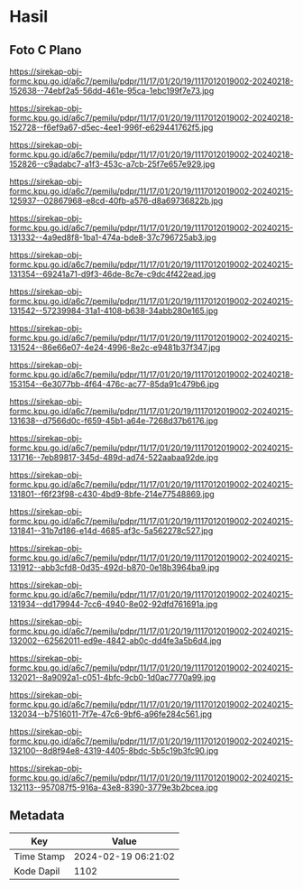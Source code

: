 # Hasil

## Foto C Plano

https://sirekap-obj-formc.kpu.go.id/a6c7/pemilu/pdpr/11/17/01/20/19/1117012019002-20240218-152638--74ebf2a5-56dd-461e-95ca-1ebc199f7e73.jpg

https://sirekap-obj-formc.kpu.go.id/a6c7/pemilu/pdpr/11/17/01/20/19/1117012019002-20240218-152728--f6ef9a67-d5ec-4ee1-996f-e629441762f5.jpg

https://sirekap-obj-formc.kpu.go.id/a6c7/pemilu/pdpr/11/17/01/20/19/1117012019002-20240218-152826--c9adabc7-a1f3-453c-a7cb-25f7e657e929.jpg

https://sirekap-obj-formc.kpu.go.id/a6c7/pemilu/pdpr/11/17/01/20/19/1117012019002-20240215-125937--02867968-e8cd-40fb-a576-d8a69736822b.jpg

https://sirekap-obj-formc.kpu.go.id/a6c7/pemilu/pdpr/11/17/01/20/19/1117012019002-20240215-131332--4a9ed8f8-1ba1-474a-bde8-37c796725ab3.jpg

https://sirekap-obj-formc.kpu.go.id/a6c7/pemilu/pdpr/11/17/01/20/19/1117012019002-20240215-131354--69241a71-d9f3-46de-8c7e-c9dc4f422ead.jpg

https://sirekap-obj-formc.kpu.go.id/a6c7/pemilu/pdpr/11/17/01/20/19/1117012019002-20240215-131542--57239984-31a1-4108-b638-34abb280e165.jpg

https://sirekap-obj-formc.kpu.go.id/a6c7/pemilu/pdpr/11/17/01/20/19/1117012019002-20240215-131524--86e66e07-4e24-4996-8e2c-e9481b37f347.jpg

https://sirekap-obj-formc.kpu.go.id/a6c7/pemilu/pdpr/11/17/01/20/19/1117012019002-20240218-153154--6e3077bb-4f64-476c-ac77-85da91c479b6.jpg

https://sirekap-obj-formc.kpu.go.id/a6c7/pemilu/pdpr/11/17/01/20/19/1117012019002-20240215-131638--d7566d0c-f659-45b1-a64e-7268d37b6176.jpg

https://sirekap-obj-formc.kpu.go.id/a6c7/pemilu/pdpr/11/17/01/20/19/1117012019002-20240215-131716--7eb89817-345d-489d-ad74-522aabaa92de.jpg

https://sirekap-obj-formc.kpu.go.id/a6c7/pemilu/pdpr/11/17/01/20/19/1117012019002-20240215-131801--f6f23f98-c430-4bd9-8bfe-214e77548869.jpg

https://sirekap-obj-formc.kpu.go.id/a6c7/pemilu/pdpr/11/17/01/20/19/1117012019002-20240215-131841--31b7d186-e14d-4685-af3c-5a562278c527.jpg

https://sirekap-obj-formc.kpu.go.id/a6c7/pemilu/pdpr/11/17/01/20/19/1117012019002-20240215-131912--abb3cfd8-0d35-492d-b870-0e18b3964ba9.jpg

https://sirekap-obj-formc.kpu.go.id/a6c7/pemilu/pdpr/11/17/01/20/19/1117012019002-20240215-131934--dd179944-7cc6-4940-8e02-92dfd761691a.jpg

https://sirekap-obj-formc.kpu.go.id/a6c7/pemilu/pdpr/11/17/01/20/19/1117012019002-20240215-132002--62562011-ed9e-4842-ab0c-dd4fe3a5b6d4.jpg

https://sirekap-obj-formc.kpu.go.id/a6c7/pemilu/pdpr/11/17/01/20/19/1117012019002-20240215-132021--8a9092a1-c051-4bfc-9cb0-1d0ac7770a99.jpg

https://sirekap-obj-formc.kpu.go.id/a6c7/pemilu/pdpr/11/17/01/20/19/1117012019002-20240215-132034--b7516011-7f7e-47c6-9bf6-a96fe284c561.jpg

https://sirekap-obj-formc.kpu.go.id/a6c7/pemilu/pdpr/11/17/01/20/19/1117012019002-20240215-132100--8d8f94e8-4319-4405-8bdc-5b5c19b3fc90.jpg

https://sirekap-obj-formc.kpu.go.id/a6c7/pemilu/pdpr/11/17/01/20/19/1117012019002-20240215-132113--957087f5-916a-43e8-8390-3779e3b2bcea.jpg


## Metadata

| Key        | Value               |
| ---------- | ------------------- |
| Time Stamp | 2024-02-19 06:21:02 |
| Kode Dapil | 1102                |



